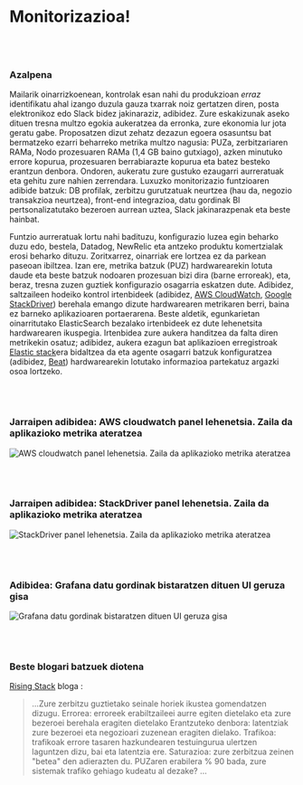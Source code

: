 # Monitorizazioa!

<br/><br/>

### Azalpena

Mailarik oinarrizkoenean, kontrolak esan nahi du produkzioan _erraz_ identifikatu ahal izango duzula gauza txarrak noiz gertatzen diren, posta elektronikoz edo Slack bidez jakinaraziz, adibidez. Zure eskakizunak aseko dituen tresna multzo egokia aukeratzea da erronka, zure ekonomia lur jota geratu gabe. Proposatzen dizut zehatz dezazun egoera osasuntsu bat bermatzeko ezarri beharreko metrika multzo nagusia: PUZa, zerbitzariaren RAMa, Nodo prozesuaren RAMa (1,4 GB baino gutxiago), azken minutuko errore kopurua, prozesuaren berrabiarazte kopurua eta batez besteko erantzun denbora. Ondoren, aukeratu zure gustuko ezaugarri aurreratuak eta gehitu zure nahien zerrendara. Luxuzko monitorizazio funtzioaren adibide batzuk: DB profilak, zerbitzu gurutzatuak neurtzea (hau da, negozio transakzioa neurtzea), front-end integrazioa, datu gordinak BI pertsonalizatutako bezeroen aurrean uztea, Slack jakinarazpenak eta beste hainbat.

Funtzio aurreratuak lortu nahi badituzu, konfigurazio luzea egin beharko duzu edo, bestela, Datadog, NewRelic eta antzeko produktu komertzialak erosi beharko dituzu. Zoritxarrez, oinarriak ere lortzea ez da parkean paseoan ibiltzea. Izan ere, metrika batzuk (PUZ) hardwarearekin lotuta daude eta beste batzuk nodoaren prozesuan bizi dira (barne erroreak), eta, beraz, tresna zuzen guztiek konfigurazio osagarria eskatzen dute. Adibidez, saltzaileen hodeiko kontrol irtenbideek (adibidez, [AWS CloudWatch](https://aws.amazon.com/cloudwatch/), [Google StackDriver](https://cloud.google.com/stackdriver/)) berehala emango dizute hardwarearen metrikaren berri, baina ez barneko aplikazioaren portaerarena. Beste aldetik, egunkarietan oinarritutako ElasticSearch bezalako irtenbideek ez dute lehenetsita hardwarearen ikuspegia. Irtenbidea zure aukera handitzea da falta diren metrikekin osatuz; adibidez, aukera ezagun bat aplikazioen erregistroak [Elastic stack](https://www.elastic.co/products)era bidaltzea da eta agente osagarri batzuk konfiguratzea (adibidez, [Beat](https://www.elastic.co/products)) hardwarearekin lotutako informazioa partekatuz argazki osoa lortzeko.

<br/><br/>

### Jarraipen adibidea: AWS cloudwatch panel lehenetsia. Zaila da aplikazioko metrika ateratzea

![AWS cloudwatch panel lehenetsia. Zaila da aplikazioko metrika ateratzea](./assets/images/monitoring1.png)

<br/><br/>

### Jarraipen adibidea: StackDriver panel lehenetsia. Zaila da aplikazioko metrika ateratzea

![StackDriver panel lehenetsia. Zaila da aplikazioko metrika ateratzea](./assets/images/monitoring2.jpg)

<br/><br/>

### Adibidea: Grafana datu gordinak bistaratzen dituen UI geruza gisa

![Grafana datu gordinak bistaratzen dituen UI geruza gisa](./assets/images/monitoring3.png)

<br/><br/>

### Beste blogari batzuek diotena

[Rising Stack](https://blog.risingstack.com/node-js-performance-monitoring-with-prometheus/) bloga :

> …Zure zerbitzu guztietako seinale horiek ikustea gomendatzen dizugu.
> Errorea: erroreek erabiltzaileei aurre egiten dietelako eta zure bezeroei berehala eragiten dietelako
> Erantzuteko denbora: latentziak zure bezeroei eta negozioari zuzenean eragiten dielako.
> Trafikoa: trafikoak errore tasaren hazkundearen testuingurua ulertzen laguntzen dizu, bai eta latentzia ere.
> Saturazioa: zure zerbitzua zeinen "betea" den adierazten du. PUZaren erabilera % 90 bada, zure sistemak trafiko gehiago kudeatu al dezake? …
